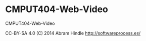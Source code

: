 CMPUT404-Web-Video
==================

CMPUT404-Web-Video

CC-BY-SA 4.0 (C) 2014 Abram Hindle http://softwareprocess.es/
